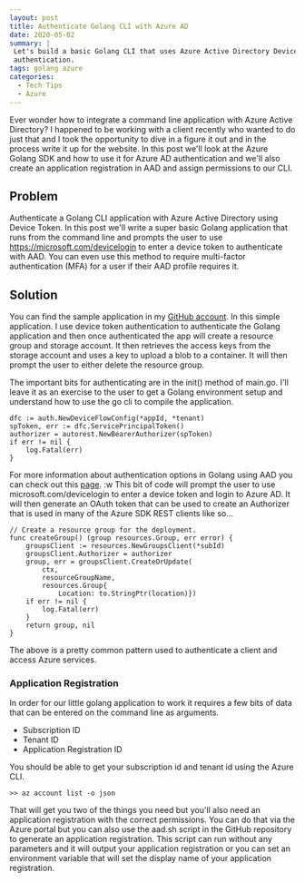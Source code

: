 ```yaml
---
layout: post
title: Authenticate Golang CLI with Azure AD 
date: 2020-05-02
summary: |
 Let's build a basic Golang CLI that uses Azure Active Directory Device Token
 authentication.
tags: golang azure
categories:
  - Tech Tips
  - Azure
---
```

Ever wonder how to integrate a command line application with Azure Active
Directory?  I happened to be working with a client recently who
wanted to do just that and I took the opportunity to dive in a figure it out and
in the process write it up for the website.  In this post we'll look at the
Azure Golang SDK and how to use it for Azure AD authentication and we'll also
create an application registration in AAD and assign permissions to our CLI.

## Problem
Authenticate a Golang CLI application with Azure Active Directory using Device
Token.  In this post we'll write a super basic Golang application that runs from
the command line and prompts the user to use https://microsoft.com/devicelogin
to enter a device token to authenticate with AAD.  You can even use this method
to require multi-factor authentication (MFA) for a user if their AAD profile
requires it.

## Solution

You can find the sample application in my [GitHub
account](https://github.com/brentmcconnell/goazuresample).  In this simple
application.  I use device token authentication to authenticate the Golang
application and then once authenticated the app will create a resource group and
storage account.  It then retrieves the access keys from the storage account and
uses a key to upload a blob to a container.  It will then prompt the user to
either delete the resource group.

The important bits for authenticating are in the init() method of main.go.  I'll
leave it as an exercise to the user to get a Golang environment setup and
understand how to use the go cli to compile the application.

```golang
dfc := auth.NewDeviceFlowConfig(*appId, *tenant)
spToken, err := dfc.ServicePrincipalToken()
authorizer = autorest.NewBearerAuthorizer(spToken)
if err != nil {
    log.Fatal(err)
}
```

For more information about authentication options in Golang using AAD you can
check out this
[page](https://docs.microsoft.com/en-us/azure/developer/go/azure-sdk-authentication). :w
This bit of code will prompt the user to use  microsoft.com/devicelogin to enter
a device token and login to Azure AD.  It will then generate an OAuth token that
can be used to create an Authorizer that is used in many of the Azure SDK
REST clients like so...

```golang
// Create a resource group for the deployment.
func createGroup() (group resources.Group, err error) {
	groupsClient := resources.NewGroupsClient(*subId)
	groupsClient.Authorizer = authorizer
	group, err = groupsClient.CreateOrUpdate(
		ctx,
		resourceGroupName,
		resources.Group{
			Location: to.StringPtr(location)})
	if err != nil {
		log.Fatal(err)
	}
	return group, nil
}
```

The above is a pretty common pattern used to authenticate a client and access
Azure services.

### Application Registration
In order for our little golang application to work it requires a few bits of data that
can be entered on the command line as arguments.
* Subscription ID
* Tenant ID
* Application Registration ID

You should be able to get your subscription id and tenant id using the Azure
CLI.

```terminal
>> az account list -o json
```

That will get you two of the things you need but you'll also need an application
registration with the correct permissions.  You can do that via the Azure portal
but you can also use the aad.sh script in the GitHub repository to generate an application
registration.  This script can run without any parameters and it will output
your application registration or you can set an environment variable that will
set the display name of your application registration.


